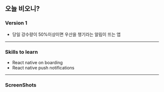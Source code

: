 ## 오늘 비오니?

### **Version 1** 
  * 당일 강수량이 50%이상이면 우산을 챙기라는 알림이 뜨는 앱

---
### **Skills to learn**
  * React native on boarding
  * React native push notifications
---
### **ScreenShots**
